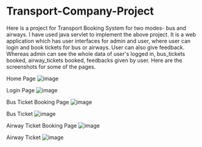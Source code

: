 # Transport-Company-Project
Here is a project for Transport Booking System for two modes- bus and airways. I have used java servlet to implement the above project.
It is a web application which has user interfaces for admin and user, where user can login and book tickets for bus or airways. User can also give feedback. Whereas admin can see the whole data of user's logged in, bus_tickets booked, airway_tickets booked, feedbacks given by user.
Here are the screenshots for some of the pages.

Home Page
![image](https://user-images.githubusercontent.com/115881569/225603876-428b6406-58bc-4140-a287-0ef1e3cccf46.png)

Login Page
![image](https://user-images.githubusercontent.com/115881569/225603960-9424e77d-849b-46c5-ac49-57e208425afd.png)

Bus Ticket Booking Page
![image](https://user-images.githubusercontent.com/115881569/225604197-fbd945fb-0eff-4daa-ab8e-a340b7236c40.png)

Bus Ticket
![image](https://user-images.githubusercontent.com/115881569/225604858-dbd1f1b5-e55f-4588-bea4-71c0007bcbf4.png)

Airway Ticket Booking Page
![image](https://user-images.githubusercontent.com/115881569/225604915-46203a56-030c-45fc-8c1f-c9a36e90a1d3.png)

Airway Ticket
![image](https://user-images.githubusercontent.com/115881569/225604994-3968905e-ce17-4073-9c3c-0d68a1ad1edc.png)

